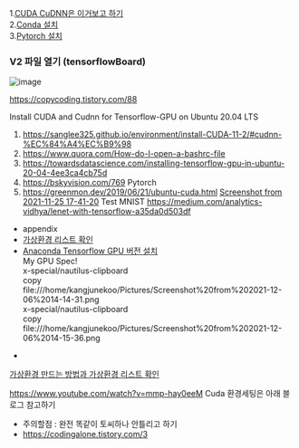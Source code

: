 1.[CUDA CuDNN은 이거보고 하기](https://www.youtube.com/watch?v=mmp-hay0eeM)  
2.[Conda 설치](https://snowdeer.github.io/python/2018/01/01/make-env-of-anaconda/)  
3.[Pytorch 설치](https://pytorch.org/)  


### V2 파일 열기 (tensorflowBoard)
![image](https://user-images.githubusercontent.com/76835313/142550844-19e34a71-a3fb-4ceb-bb0d-94fb0967dbaf.png)

https://copycoding.tistory.com/88

Install CUDA and Cudnn for Tensorflow-GPU on Ubuntu 20.04 LTS
1. https://sanglee325.github.io/environment/install-CUDA-11-2/#cudnn-%EC%84%A4%EC%B9%98
2. https://www.quora.com/How-do-I-open-a-bashrc-file
3. https://towardsdatascience.com/installing-tensorflow-gpu-in-ubuntu-20-04-4ee3ca4cb75d
4. https://bskyvision.com/769
 Pytorch
1. https://greenmon.dev/2019/06/21/ubuntu-cuda.html
[Screenshot from 2021-11-25 17-41-20](https://user-images.githubusercontent.com/76835313/143407995-5356648b-3f4a-4f9b-8dda-9eb8443630c9.png)
Test MNIST
https://medium.com/analytics-vidhya/lenet-with-tensorflow-a35da0d503df

* appendix
* [가상환경 리스트 확인](https://technical-support.tistory.com/78)
* [Anaconda Tensorflow GPU 버전 설치 ](https://junn.net/archives/2466)    
 My GPU Spec!  
 x-special/nautilus-clipboard  
copy    
file:///home/kangjunekoo/Pictures/Screenshot%20from%202021-12-06%2014-14-31.png  
x-special/nautilus-clipboard  
copy  
file:///home/kangjunekoo/Pictures/Screenshot%20from%202021-12-06%2014-15-36.png  


- 
[가상환경 만드는 방법과 가상환경 리스트 확인](https://snowdeer.github.io/python/2018/01/01/make-env-of-anaconda/)

https://www.youtube.com/watch?v=mmp-hay0eeM
Cuda 환경세팅은 아래 블로그 참고하기 
- 주의할점 : 완전 똑같이 토씨하나 안틀리고 하기
- https://codingalone.tistory.com/3

